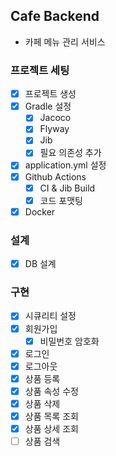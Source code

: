 ## Cafe Backend
- 카페 메뉴 관리 서비스

### 프로젝트 세팅
- [x] 프로젝트 생성
- [x] Gradle 설정
    - [x] Jacoco
    - [x] Flyway
    - [x] Jib
    - [x] 필요 의존성 추가
- [x] application.yml 설정
- [x] Github Actions
    - [x] CI & Jib Build
    - [x] 코드 포맷팅
- [x] Docker

### 설계
- [x] DB 설계

### 구현
- [x] 시큐리티 설정
- [x] 회원가입
    - [x] 비밀번호 암호화
- [x] 로그인
- [x] 로그아웃
- [x] 상품 등록
- [x] 상품 속성 수정
- [x] 상품 삭제
- [x] 상품 목록 조회
- [x] 상품 상세 조회
- [ ] 상품 검색
